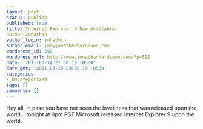 ```yaml
---
layout: post
status: publish
published: true
title: Internet Explorer 9 Now Available!
author:Jonathan
author_login: jmhadmin
author_email: jmh@jonathanhardison.com
wordpress_id: 592
wordpress_url: http://www.jonathanhardison.com/?p=592
date: '2011-03-14 21:58:19 -0500'
date_gmt: '2011-03-15 03:58:19 -0500'
categories:
- Uncategorized
tags: []
comments: []
---
```

Hey all, in case you have not seen the loveliness that was released upon the world... tonight at 9pm PST Microsoft released Internet Explorer 9 upon the world.

